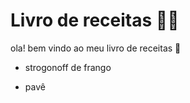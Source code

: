 # Livro de receitas :man_cook:

ola! bem vindo ao meu livro de receitas :wave:

- strogonoff de frango

- pavê

